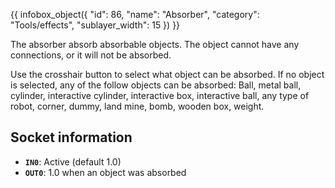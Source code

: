 {{ infobox_object({
	"id": 86,
	"name": "Absorber",
	"category": "Tools/effects",
	"sublayer_width": 15
}) }}

The absorber absorb absorbable objects. The object cannot have any connections, or it will not be absorbed.

Use the crosshair button to select what object can be absorbed. If no object is selected, any of the follow objects can be absorbed:
Ball, metal ball, cylinder, interactive cylinder, interactive box, interactive ball, any type of robot, corner, dummy, land mine, bomb, wooden box, weight.

## Socket information
- **`IN0`**: Active (default 1.0)
- **`OUT0`**: 1.0 when an object was absorbed